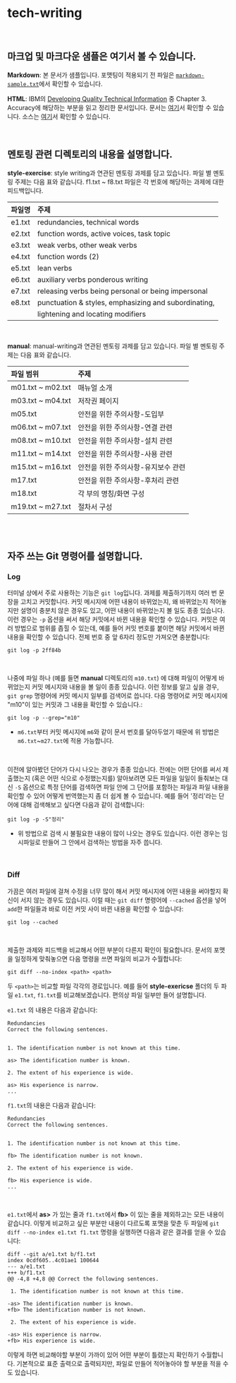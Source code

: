 # tech-writing

<br>

## 마크업 및 마크다운 샘플은 여기서 볼 수 있습니다.

**Markdown**: 본 문서가 샘플입니다. 포맷팅이 적용되기 전 파일은 [`markdown-sample.txt`](https://github.com/rogarithm/tech-writing/blob/portfolio/markdown-sample.txt)에서 확인할 수 있습니다.

**HTML**: IBM의 [Developing Quality Technical Information](https://www.amazon.com/Developing-Quality-Technical-Information-Handbook/dp/0131477498) 중 Chapter 3. Accuracy에 해당하는 부분을 읽고 정리한 문서입니다. 문서는 [여기](https://rogarithm.github.io/sample-website/accuracy.html)서 확인할 수 있습니다. 소스는 [여기](https://github.com/rogarithm/sample-website)서 확인할 수 있습니다. 

<br>

## 멘토링 관련 디렉토리의 내용을 설명합니다.

**style-exercise**: style writing과 연관된 멘토링 과제를 담고 있습니다. 파일 별 멘토링 주제는 다음 표와 같습니다. f1.txt ~ f8.txt 파일은 각 번호에 해당하는 과제에 대한 피드백입니다.

| 파일명 | 주제 |
| :---   | :--- |
| e1.txt | redundancies, technical words |
| e2.txt | function words, active voices, task topic |
| e3.txt | weak verbs, other weak verbs |
| e4.txt | function words (2) |
| e5.txt | lean verbs |
| e6.txt | auxiliary verbs ponderous writing |
| e7.txt | releasing verbs being personal or being impersonal |
| e8.txt | punctuation & styles, emphasizing and subordinating, |
|        | lightening and locating modifiers |


<br>

**manual**: manual-writing과 연관된 멘토링 과제를 담고 있습니다. 파일 별 멘토링 주제는 다음 표와 같습니다.

| 파일 범위 | 주제 |
| :---      | :--- |
| m01.txt ~ m02.txt | 매뉴얼 소개 |
| m03.txt ~ m04.txt | 저작권 페이지 |
| m05.txt           | 안전을 위한 주의사항-도입부 |
| m06.txt ~ m07.txt | 안전을 위한 주의사항-연결 관련 |
| m08.txt ~ m10.txt | 안전을 위한 주의사항-설치 관련 |
| m11.txt ~ m14.txt | 안전을 위한 주의사항-사용 관련 |
| m15.txt ~ m16.txt | 안전을 위한 주의사항-유지보수 관련 |
| m17.txt           | 안전을 위한 주의사항-후처리 관련 |
| m18.txt           | 각 부의 명칭/화면 구성 |
| m19.txt ~ m27.txt | 절차서 구성 |

<br><br>

## 자주 쓰는 Git 명령어를 설명합니다.

### Log

터미널 상에서 주로 사용하는 기능은 `git log`입니다. 과제를 제출하기까지 여러 번 문장을 고치고 커밋합니다. 커밋 메시지에 어떤 내용이 바뀌었는지, 왜 바뀌었는지 적어놓지만 설명이 충분치 않은 경우도 있고, 어떤 내용이 바뀌었는지 볼 일도 종종 있습니다. 이런 경우는 `-p` 옵션을 써서 해당 커밋에서 바뀐 내용을 확인할 수 있습니다. 커밋은 여러 방법으로 범위를 좁힐 수 있는데, 예를 들어 커밋 번호를 붙이면 해당 커밋에서 바뀐 내용을 확인할 수 있습니다. 전체 번호 중 앞 6자리 정도만 가져오면 충분합니다:
```
git log -p 2ff84b
```
<br>

나중에 파일 하나 (예를 들면 **manual** 디렉토리의 `m10.txt`) 에 대해 파일이 어떻게 바뀌었는지 커밋 메시지와 내용을 볼 일이 종종 있습니다. 이런 정보를 알고 싶을 경우, `git grep` 명령어에 커밋 메시지 일부를 검색어로 씁니다. 다음 명령어로 커밋 메시지에 "m10"이 있는 커밋과 그 내용을 확인할 수 있습니다.:
```
git log -p --grep="m10"
```
* `m6.txt`부터 커밋 메시지에 `m6`와 같이 문서 번호를 달아두었기 때문에 위 방법은 `m6.txt`~`m27.txt`에 적용 가능합니다. 

<br>

이전에 알아봤던 단어가 다시 나오는 경우가 종종 있습니다. 전에는 어떤 단어를 써서 제출했는지 (혹은 어떤 식으로 수정했는지를) 알아보려면 모든 파일을 일일이 들춰보는 대신 `-S` 옵션으로 특정 단어를 검색하면 파일 안에 그 단어를 포함하는 파일과 파일 내용을 확인할 수 있어 어떻게 번역했는지 좀 더 쉽게 볼 수 있습니다. 예를 들어 '정리'라는 단어에 대해 검색해보고 싶다면 다음과 같이 검색합니다:
```
git log -p -S"정리"
```
* 위 방법으로 검색 시 불필요한 내용이 많이 나오는 경우도 있습니다. 이런 경우는 임시파일로 만들어 그 안에서 검색하는 방법을 자주 씁니다.

<br>

### Diff

가끔은 여러 파일에 걸쳐 수정을 너무 많이 해서 커밋 메시지에 어떤 내용을 써야할지 확신이 서지 않는 경우도 있습니다. 이럴 때는 `git diff` 명령어에 `--cached` 옵션을 넣어 `add`한 파일들과 바로 이전 커밋 사이 바뀐 내용을 확인할 수 있습니다:
```
git log --cached
```

<br>

제출한 과제와 피드백을 비교해서 어떤 부분이 다른지 확인이 필요합니다. 문서의 포맷을 일정하게 맞춰놓으면 다음 명령을 쓰면 파일의 비교가 수월합니다:
```
git diff --no-index <path> <path>
```

두 `<path>`는 비교할 파일 각각의 경로입니다. 예를 들어 **style-exericse** 폴더의 두 파일 `e1.txt`, `f1.txt`를 비교해보겠습니다. 편의상 파일 일부만 들어 설명합니다.


`e1.txt` 의 내용은 다음과 같습니다:
```
Redundancies
Correct the following sentences.


1. The identification number is not known at this time.

as> The identification number is known.

2. The extent of his experience is wide.

as> His experience is narrow.
...
```

`f1.txt`의 내용은 다음과 같습니다:
```
Redundancies
Correct the following sentences.


1. The identification number is not known at this time.

fb> The identification number is not known.

2. The extent of his experience is wide.

fb> His experience is wide.
...
```

<br>

`e1.txt`에서  **as>** 가 있는 줄과 `f1.txt`에서 **fb>** 이 있는 줄을 제외하고는 모든 내용이 같습니다. 이렇게 비교하고 싶은 부분만 내용이 다르도록 포맷을 맞춘 두 파일에 `git diff --no-index e1.txt f1.txt` 명령을 실행하면 다음과 같은 결과를 얻을 수 있습니다:

```
diff --git a/e1.txt b/f1.txt
index 0cdf605..4c01ae1 100644
--- a/e1.txt
+++ b/f1.txt
@@ -4,8 +4,8 @@ Correct the following sentences.

 1. The identification number is not known at this time.

-as> The identification number is known.
+fb> The identification number is not known.

 2. The extent of his experience is wide.

-as> His experience is narrow.
+fb> His experience is wide.
```
이렇게 하면 비교해야할 부분이 가까이 있어 어떤 부분이 틀렸는지 확인하기 수월합니다. 기본적으로 표준 출력으로 출력되지만, 파일로 만들어 적어놓아야 할 부분을 적을 수도 있습니다.
